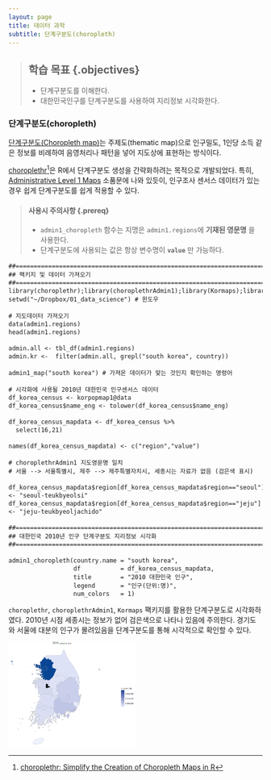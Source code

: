 ```yaml
---
layout: page
title: 데이터 과학
subtitle: 단계구분도(choropleth)
---
```


> ## 학습 목표 {.objectives}
>
> * 단계구분도를 이해한다.
> * 대한민국인구를 단계구분도를 사용하여 지리정보 시각화한다.

### 단계구분도(choropleth)

[단계구분도(Choropleth map)](https://en.wikipedia.org/wiki/Choropleth_map)는 
주제도(thematic map)으로 인구밀도, 1인당 소득 같은 정보를 비례하여 음영처리나 패턴을 넣어 지도상에 표현하는 방식이다.

[choroplethr](https://cran.r-project.org/web/packages/choroplethr/index.html)[^choroplethr]은 R에서
단계구분도 생성을 간략화하려는 목적으로 개발되었다. 특히, [Administrative Level 1 Maps](https://cran.r-project.org/web/packages/choroplethr/vignettes/i-creating-admin1-maps.html) 소품문에 나와 있듯이,
인구조사 센서스 데이터가 있는 경우 쉽게 단계구분도를 쉽게 적용할 수 있다.

[^choroplethr]: [choroplethr: Simplify the Creation of Choropleth Maps in R](https://cran.r-project.org/web/packages/choroplethr/index.html)

> #### 사용시 주의사항 {.prereq}
>
> * `admin1_choropleth` 함수는 지명은 `admin1.regions`에 **기재된 영문명** 을 사용한다.
> * 단계구분도에 사용되는 값은 항상 변수명이 **`value`** 만 가능하다.

~~~ {.r}
##==========================================================================
## 팩키지 및 데이터 가져오기
##==========================================================================
library(choroplethr);library(choroplethrAdmin1);library(Kormaps);library(dplyr)
setwd("~/Dropbox/01_data_science") # 윈도우

# 지도데이터 가져오기
data(admin1.regions)
head(admin1.regions)

admin.all <- tbl_df(admin1.regions)
admin.kr <-  filter(admin.all, grepl("south korea", country))

admin1_map("south korea") # 가져온 데이터가 맞는 것인지 확인하는 명령어

# 시각화에 사용될 2010년 대한민국 인구센서스 데이터
df_korea_census <- korpopmap1@data
df_korea_census$name_eng <- tolower(df_korea_census$name_eng)

df_korea_census_mapdata <- df_korea_census %>% 
  select(16,21)

names(df_korea_census_mapdata) <- c("region","value")

# choroplethrAdmin1 지도영문명 일치
# 서울 --> 서울특별시, 제주 --> 제주특별자치시, 세종시는 자료가 없음 (검은색 표시)

df_korea_census_mapdata$region[df_korea_census_mapdata$region=="seoul"] <- "seoul-teukbyeolsi"
df_korea_census_mapdata$region[df_korea_census_mapdata$region=="jeju"] <- "jeju-teukbyeoljachido"

##==========================================================================
## 대한민국 2010년 인구 단계구분도 지리정보 시각화
##==========================================================================

admin1_choropleth(country.name = "south korea", 
                  df           = df_korea_census_mapdata, 
                  title        = "2010 대한민국 인구", 
                  legend       = "인구(단위:명)", 
                  num_colors   = 1)

~~~

`choroplethr`, `choroplethrAdmin1`, `Kormaps` 팩키지를 활용한 단계구분도로 시각화하였다.
2010년 시점 세종시는 정보가 없어 검은색으로 나타나 있음에 주의한다.
경기도와 서울에 대분의 인구가 몰려있음을 단계구분도를 통해 시각적으로 확인할 수 있다.

<img src="fig/geo-choropleth.png" alt="2010년 인구 단계구분도" width="50%" />



